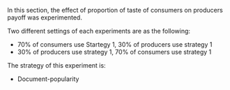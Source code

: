 In this section, the effect of proportion of taste of consumers on producers payoff was experimented.  

Two different settings of each experiments are as the following:

+ 70% of consumers use Startegy 1, 30% of producers use strategy 1
+ 30% of producers use strategy 1, 70% of consumers use strategy 1

The strategy of this experiment is: 
+ Document-popularity
